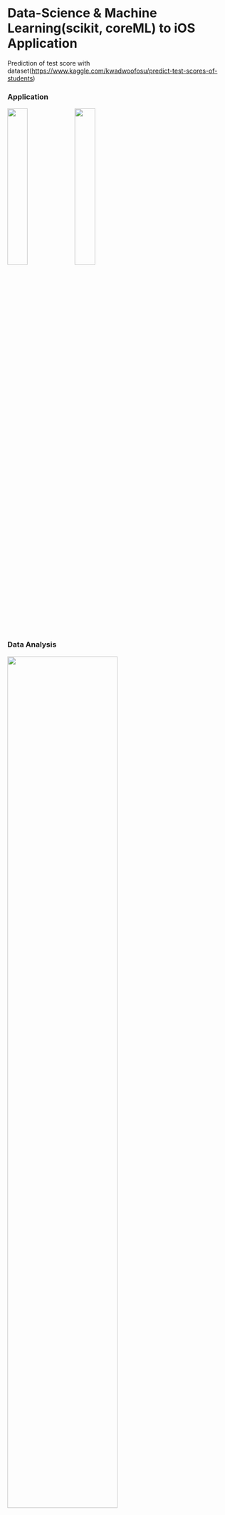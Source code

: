 # Data-Science & Machine Learning(scikit, coreML) to iOS Application
Prediction of test score with dataset(https://www.kaggle.com/kwadwoofosu/predict-test-scores-of-students)

### Application
<p float="left"><img src = "https://user-images.githubusercontent.com/76769919/131087546-73f9f008-08c2-49d3-9ca3-83577fa627ed.png" width="30%" height="30%"><img src = "https://user-images.githubusercontent.com/76769919/131087549-b5c5b9ca-23d1-406a-b7cf-e4bbdab9a8d9.png" width="30%" height="30%"></p>

### Data Analysis
<p float="left"><img src="https://user-images.githubusercontent.com/76769919/131090057-e5190bf8-18a3-41f8-9477-0b8f276cdebd.png" width=70%><img src = "https://user-images.githubusercontent.com/76769919/131090206-dbfb4da3-3a98-430d-aa9e-4f0a068725ff.png" width=50%><img src ="https://user-images.githubusercontent.com/76769919/131090420-7ec57819-7d57-489b-9609-5788368c3db1.png" width=50%></p>


<br>

Working on a application that can predict student's score tests(posttest) by 
  * <b>School</b>
  * <b>School Setting</b>: Urban / Rural / Suburban
  * <b>School Type</b>: Public / Non-public
  * <b>Classroom</b>
  * <b>Teaching Method </b>: Standard / Experimental
  * <b>Number of Students</b>
  * <b>Gender</b>: Male / Female
  * <b>Lunch</b>: Qualified / Not qualified

<br>

## This repository contains
  * .csv file of the dataset file
  * .keynote of the project(mostly about the data analysis)
  * .ipynb file from Google Colab & Jupyter Notebook
<br>

## Beta Version Explanation

👌🏻 Okay and DONE:
  * Data Analysis of the dataset
  * used Linear Regression(scikit) to predict posttest scores without pretest in train data. ➡️ 95% score
  * Prototype of the application(UI)
  * conversion of model to CoreML(.mlmodel)

❌ NOT OKAY and need UPDATES:
  * The .ipynb files need to be organized(it may be hard to figure out the purpose of the code. :( This is my bad!!)
  * The model(scores.mlmodel) show wrong output if the combination of input datas are not from trained data => how should I fix?
  * The model inputs are extremely difficult to get their data as the DataFrame went through One-Hot-Encoding
<br>


## Track Update
beta 0.1 version
<br>

## Feedbacks & Contacts
📮 nyn2265@gmail.com <br>
⭐️ issue or discussion
<br>
